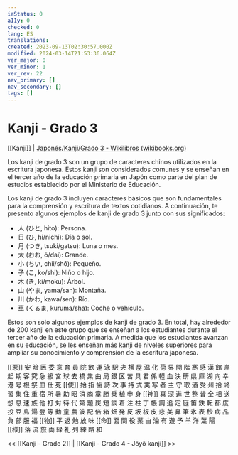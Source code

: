 ```yaml
---
iaStatus: 0
a11y: 0
checked: 0
lang: ES
translations: 
created: 2023-09-13T02:30:57.000Z
modified: 2024-03-14T21:53:36.064Z
ver_major: 0
ver_minor: 1
ver_rev: 22
nav_primary: []
nav_secondary: []
tags: []
---
```

# Kanji - Grado 3

[[Kanji]] | [Japonés/Kanji/Grado 3 - Wikilibros (wikibooks.org)](https://es.wikibooks.org/wiki/Japon%C3%A9s/Kanji/Grado_3)
  
Los kanji de grado 3 son un grupo de caracteres chinos utilizados en la escritura japonesa. Estos kanji son considerados comunes y se enseñan en el tercer año de la educación primaria en Japón como parte del plan de estudios establecido por el Ministerio de Educación.

Los kanji de grado 3 incluyen caracteres básicos que son fundamentales para la comprensión y escritura de textos cotidianos. A continuación, te presento algunos ejemplos de kanji de grado 3 junto con sus significados:

- 人 (ひと, hito): Persona.
- 日 (ひ, hi/nichi): Día o sol.
- 月 (つき, tsuki/gatsu): Luna o mes.
- 大 (おお, ō/dai): Grande.
- 小 (ちい, chii/shō): Pequeño.
- 子 (こ, ko/shi): Niño o hijo.
- 木 (き, ki/moku): Árbol.
- 山 (やま, yama/san): Montaña.
- 川 (かわ, kawa/sen): Río.
- 車 (くるま, kuruma/sha): Coche o vehículo.

Estos son solo algunos ejemplos de kanji de grado 3. En total, hay alrededor de 200 kanji en este grupo que se enseñan a los estudiantes durante el tercer año de la educación primaria. A medida que los estudiantes avanzan en su educación, se les enseñan más kanji de niveles superiores para ampliar su conocimiento y comprensión de la escritura japonesa.

[[悪]] 安 暗 医 委 意 育 員 院 飲 運 泳 駅 央 横 屋 温 化 荷 界 開 階 寒 感 漢 館 岸 起 期 客 究 急 級 宮 球 去 橋 業 曲 局 銀 区 苦 具 君 係 軽 血 決 研 県 庫 湖 向 幸 港 号 根 祭 皿 仕 死 [[使]] 始 指 歯 詩 次 事 持 式 実 写 者 主 守 取 酒 受 州 拾 終 習 集 住 重 宿 所 暑 助 昭 消 商 章 勝 乗 植 申 身 [[神]] 真 深 進 世 整 昔 全 相 送 想 息 速 族 他 打 対 待 代 第 題 炭 短 談 着 注 柱 丁 帳 調 追 定 庭 笛 鉄 転 都 度 投 豆 島 湯 登 等 動 童 農 波 配 倍 箱 畑 発 反 坂 板 皮 悲 美 鼻 筆 氷 表 秒 病 品 負 部 服 福 [[物]] 平 返 勉 放 味 [[命]] 面 問 役 薬 由 油 有 遊 予 羊 洋 葉 陽 [[様]] 落 流 旅 両 緑 礼 列 練 路 和

 << [[Kanji - Grado 2]] | [[Kanji - Grado 4 - Jôyô kanji]] >>